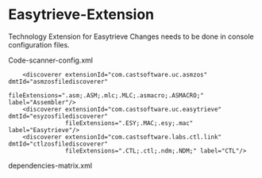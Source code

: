 # Easytrieve-Extension

Technology Extension for Easytrieve
Changes needs to be done in console configuration files.

Code-scanner-config.xml

        <discoverer extensionId="com.castsoftware.uc.asmzos" dmtId="asmzosfilediscoverer"
                    fileExtensions=".asm;.ASM;.mlc;.MLC;.asmacro;.ASMACRO;" label="Assembler"/>
        <discoverer extensionId="com.castsoftware.uc.easytrieve" dmtId="esyzosfilediscoverer"
                    fileExtensions=".ESY;.MAC;.esy;.mac" label="Easytrieve"/>
        <discoverer extensionId="com.castsoftware.labs.ctl.link" dmtId="ctlzosfilediscoverer"
                    fileExtensions=".CTL;.ctl;.ndm;.NDM;" label="CTL"/>


dependencies-matrix.xml



   <technology symbol="Assembler" type="language">
        <allow symbol="SQL"/>
    </technology>
    <technology symbol="CTL" type="language">
        <allow symbol="SQL"/>
    </technology>
    <technology symbol="Easytrieve" type="language">
        <allow symbol="SQL"/>
    </technology>
